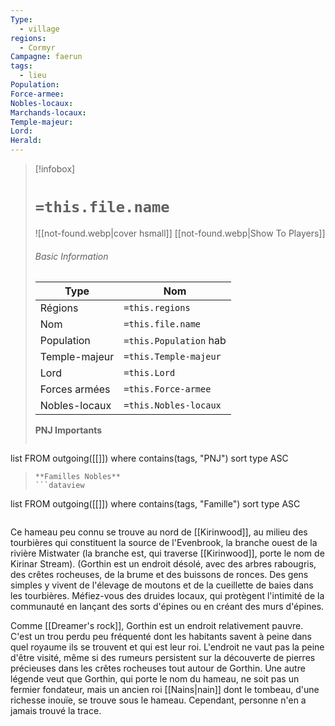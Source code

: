 ```yaml
---
Type:
  - village
regions:
  - Cormyr
Campagne: faerun
tags:
  - lieu
Population: 
Force-armee: 
Nobles-locaux: 
Marchands-locaux: 
Temple-majeur: 
Lord: 
Herald:
---
```


> [!infobox]
> # `=this.file.name`
> ![[not-found.webp|cover hsmall]]
> [[not-found.webp|Show To Players]]
> ###### Basic Information
> Type |  Nom |
> ---|---|
> Régions | `=this.regions`|
> Nom | `=this.file.name ` |
> Population | `=this.Population` hab |
> Temple-majeur | `=this.Temple-majeur` |
> Lord | `=this.Lord` |
> Forces armées | `=this.Force-armee` |
> Nobles-locaux | `=this.Nobles-locaux ` |
> **PNJ Importants**
>  ```dataview
list FROM outgoing([[]])
where contains(tags, "PNJ")
sort type ASC
>```
> **Familles Nobles**
> ```dataview
list FROM outgoing([[]])
where contains(tags, "Famille")
sort type ASC
>```


Ce hameau peu connu se trouve au nord de [[Kirinwood]], au milieu des tourbières qui constituent la source de l'Evenbrook, la branche ouest de la rivière Mistwater (la branche est, qui traverse [[Kirinwood]], porte le nom de Kirinar Stream). (Gorthin est un endroit désolé, avec des arbres rabougris, des crêtes rocheuses, de la brume et des buissons de ronces. Des gens simples y vivent de l'élevage de moutons et de la cueillette de baies dans les tourbières.
Méfiez-vous des druides locaux, qui protègent l'intimité de la communauté en lançant des sorts d'épines ou en créant des murs d'épines.

Comme [[Dreamer's rock]], Gorthin est un endroit relativement pauvre. C'est un trou perdu peu fréquenté dont les habitants savent à peine dans quel royaume ils se trouvent et qui est leur roi. L'endroit ne vaut pas la peine d'être visité, même si des rumeurs persistent sur la découverte de pierres précieuses dans les crêtes rocheuses tout autour de Gorthin. Une autre légende veut que Gorthin, qui porte le nom du hameau, ne soit pas un fermier fondateur, mais un ancien roi [[Nains|nain]] dont le tombeau, d'une richesse inouïe, se trouve sous le hameau. Cependant, personne n'en a jamais trouvé la trace.